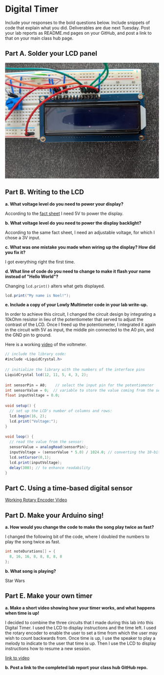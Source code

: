 # Digital Timer
 
Include your responses to the bold questions below. Include snippets of code that explain what you did. Deliverables are due next Tuesday. Post your lab reports as README.md pages on your GitHub, and post a link to that on your main class hub page.

## Part A. Solder your LCD panel

![Soldered LCD](https://github.com/noelkonagai/interactive-devices/blob/master/Lab%202/lab2_soldering.jpeg "Soldered LCD")

## Part B. Writing to the LCD
 
**a. What voltage level do you need to power your display?**

According to the [fact sheet](https://cdn-shop.adafruit.com/product-files/181/p181.pdf) I need 5V to power the display.

**b. What voltage level do you need to power the display backlight?**

According to the same fact sheet, I need an adjustable voltage, for which I chose a 3V input.
   
**c. What was one mistake you made when wiring up the display? How did you fix it?**

I got everything right the first time.

**d. What line of code do you need to change to make it flash your name instead of "Hello World"?**

Changing `lcd.print()` alters what gets displayed.
```java
lcd.print("My name is Noel!");
```
 
**e. Include a copy of your Lowly Multimeter code in your lab write-up.**

In order to achieve this circuit, I changed the circuit design by integrating a 10kOhm resistor in lieu of the potentiometer that served to adjust the contrast of the LCD. Once I freed up the potentiometer, I integrated it again in the circuit with 5V as input, the middle pin connected to the A0 pin, and the GND pin to ground.

Here is a working [video](https://youtu.be/2GSZCz1kAis) of the voltmeter.


```java
// include the library code:
#include <LiquidCrystal.h>

// initialize the library with the numbers of the interface pins
LiquidCrystal lcd(12, 11, 5, 4, 3, 2);

int sensorPin = A0;    // select the input pin for the potentiometer
int sensorValue = 0;  // variable to store the value coming from the sensor
float inputVoltage = 0.0;

void setup() {
  // set up the LCD's number of columns and rows:
  lcd.begin(16, 2);
  lcd.print("Voltage:");
}

void loop() {
  // read the value from the sensor:
  sensorValue = analogRead(sensorPin);
  inputVoltage = (sensorValue * 5.0) / 1024.0; // converting the 10-bit reading to actual volts
  lcd.setCursor(0,1);
  lcd.print(inputVoltage);
  delay(300); // to enhance readability
}
```

## Part C. Using a time-based digital sensor

[Working Rotary Encoder Video](https://youtu.be/vdCoxvCP6rs)

## Part D. Make your Arduino sing!

**a. How would you change the code to make the song play twice as fast?**

I changed the following bit of the code, where I doubled the numbers to play the song twice as fast.

```java
int noteDurations[] = {
  8, 16, 16, 8, 8, 8, 8, 8
};
```
 
**b. What song is playing?**

Star Wars

## Part E. Make your own timer

**a. Make a short video showing how your timer works, and what happens when time is up!**

I decided to combine the three circuits that I made during this lab into this Digital Timer. I used the LCD to display instructions and the time left. I used the rotary encoder to enable the user to set a time from which the user may wish to count backwards from. Once time is up, I use the speaker to play a melody to indicate to the user that time is up. Then I use the LCD to display instructions how to resume a new session.

[link to video](https://youtu.be/31LO1Nfyvyg)

**b. Post a link to the completed lab report your class hub GitHub repo.**
